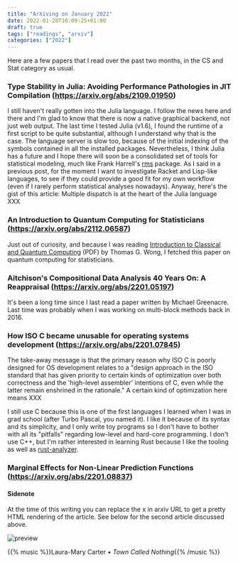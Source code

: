 ```yaml
---
title: "ArXiving on January 2022"
date: 2022-01-28T10:09:25+01:00
draft: true
tags: ["readings", "arxiv"]
categories: ["2022"]
---
```


Here are a few papers that I read over the past two months, in the CS and Stat category as usual.

### Type Stability in Julia: Avoiding Performance Pathologies in JIT Compilation (https://arxiv.org/abs/2109.01950)

I still haven't really gotten into the Julia language. I follow the news here and there and I'm glad to know that there is now a native graphical backend, not just web output. The last time I tested Julia (v1.6), I found the runtime of a first script to be quite substantial, although I understand why that is the case. The language server is slow too, because of the initial indexing of the symbols contained in all the installed packages. Nevertheless, I think Julia has a future and I hope there will soon be a consolidated set of tools for statistical modeling, much like Frank Harrell's [rms](https://github.com/harrelfe/rms) package. As I said in a previous post, for the moment I want to investigate Racket and Lisp-like languages, to see if they could provide a good fit for my own workflow (even if I rarely perform statistical analyses nowadays). Anyway, here's the gist of this article: Multiple dispatch is at the heart of the Julia language XXX

### An Introduction to Quantum Computing for Statisticians (https://arxiv.org/abs/2112.06587)

Just out of curiosity, and because I was reading [Introduction to Classical and Quantum Computing][] (PDF) by Thomas G. Wong, I fetched this paper on quantum computing for statisticians.


### Aitchison's Compositional Data Analysis 40 Years On: A Reappraisal (https://arxiv.org/abs/2201.05197)

It's been a long time since I last read a paper written by Michael Greenacre. Last time was probably when I was working on multi-block methods back in 2016.


### How ISO C became unusable for operating systems development (https://arxiv.org/abs/2201.07845)

The take-away message is that the primary reason why ISO C is poorly designed for OS development relates to a "design approach in the ISO standard that has given priority to certain kinds of optimization over both correctness and the 'high-level assembler' intentions of C, even while the latter remain enshrined in the rationale." A certain kind of optimization here means XXX

I still use C because this is one of the first languages I learned when I was in grad school (after Turbo Pascal, you named it). I like it because of its syntax and its simplicity, and I only write toy programs so I don't have to bother with all its "pitfalls" regarding low-level and hard-core programming. I don't use C++, but I'm rather interested in learning Rust because I like the tooling as well as [rust-analyzer](https://rust-analyzer.github.io/).


### Marginal Effects for Non-Linear Prediction Functions (https://arxiv.org/abs/2201.08837)


#### Sidenote

At the time of this writing you can replace the x in ar*x*iv URL to get a pretty HTML rendering of the article. See below for the second article discussed above.

![preview](/img/2022-02-02-21-02-17.png)

{{% music %}}Laura-Mary Carter • _Town Called Nothing_{{% /music %}}

[Introduction to Classical and Quantum Computing]: https://www.thomaswong.net/introduction-to-classical-and-quantum-computing.pdf
